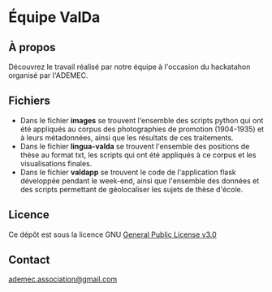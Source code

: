 # Équipe ValDa

## À propos
Découvrez le travail réalisé par notre équipe à l'occasion du hackatahon organisé par l'ADEMEC.

## Fichiers
* Dans le fichier **images** se trouvent l'ensemble des scripts python qui ont été appliqués au corpus des photographies de promotion (1904-1935) et à leurs métadonnées, ainsi que les résultats de ces traitements. 
* Dans le fichier **lingua-valda** se trouvent l'ensemble des positions de thèse au format txt, les scripts qui ont été appliqués à ce corpus et les visualisations finales.
* Dans le fichier **valdapp** se trouvent le code de l'application flask développée pendant le week-end, ainsi que l'ensemble des données et des scripts permettant de géolocaliser les sujets de thèse d'école.


## Licence
Ce dépôt est sous la licence GNU [General Public License v3.0](https://github.com/ademec/Valda/blob/flask/LICENSE)

## Contact
ademec.association@gmail.com
